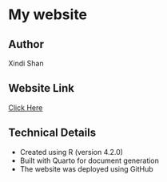 # My website

## Author
Xindi Shan

## Website Link
[Click Here](https://xindishan.github.io/biostat777-intro-Xindi-Shan/)


## Technical Details
- Created using R (version 4.2.0)
- Built with Quarto for document generation
- The website was deployed using GitHub
